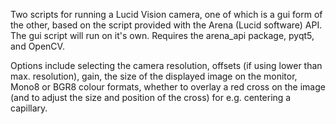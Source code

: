 Two scripts for running a Lucid Vision camera, one of which is a gui form of the other, based on the script provided with the Arena (Lucid software) API. The gui script will run on it's own. Requires the arena_api package, pyqt5, and OpenCV.

Options include selecting the camera resolution, offsets (if using lower than max. resolution), gain, the size of the displayed image on the monitor, Mono8 or BGR8 colour formats, whether to overlay a red cross on the image (and to adjust the size and position of the cross) for e.g. centering a capillary.
